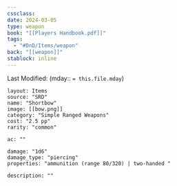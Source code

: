 ```yaml
---
cssclass: 
date: 2024-03-05
type: weapon
book: "[[Players Handbook.pdf]]"
tags:
  - "#DnD/Items/weapon"
back: "[[weapon]]"
stablock: inline
---
```

Last Modified: (mday:: `= this.file.mday`)


```statblock
layout: Items
source: "SRD"
name: "Shortbow"
image: [[bow.png]]
category: "Simple Ranged Weapons"
cost: "2.5 pp"
rarity: "common"

ac: ""

damage: "1d6"
damage_type: "piercing"
properties: "ammunition (range 80/320) | two-handed "

description: ""
```